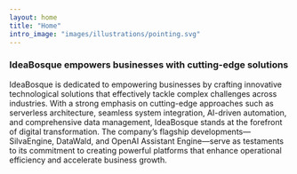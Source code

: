 ```yaml
---
layout: home
title: "Home"
intro_image: "images/illustrations/pointing.svg"
---
```


### **IdeaBosque empowers businesses with cutting-edge solutions**

IdeaBosque is dedicated to empowering businesses by crafting innovative technological solutions that effectively tackle complex challenges across industries. With a strong emphasis on cutting-edge approaches such as serverless architecture, seamless system integration, AI-driven automation, and comprehensive data management, IdeaBosque stands at the forefront of digital transformation. The company’s flagship developments—SilvaEngine, DataWald, and OpenAI Assistant Engine—serve as testaments to its commitment to creating powerful platforms that enhance operational efficiency and accelerate business growth.